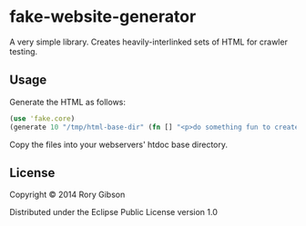# fake-website-generator

A very simple library. Creates heavily-interlinked sets of HTML for crawler testing.

## Usage

Generate the HTML as follows:

```clojure
(use 'fake.core)
(generate 10 "/tmp/html-base-dir" (fn [] "<p>do something fun to create body content here</p>"))
```

Copy the files into your webservers' htdoc base directory.

## License

Copyright © 2014 Rory Gibson

Distributed under the Eclipse Public License version 1.0 
